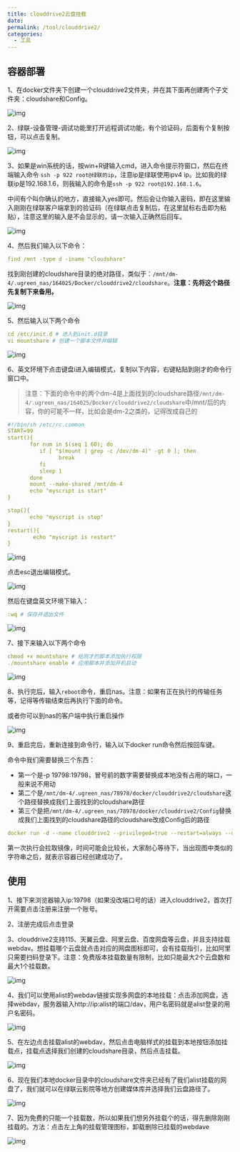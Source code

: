 ```yaml
---
title: clouddrive2云盘挂载
date:
permalink: /tool/clouddrive2/
categories:
  - 工具
---
```


## 容器部署

1、在docker文件夹下创建一个clouddrive2文件夹，并在其下面再创建两个子文件夹：cloudshare和Config。

![img](./img/0401.png)

2、绿联-设备管理-调试功能里打开远程调试功能，有个验证码，后面有个复制按钮，可以点击复制。

![img](./img/0402.png)

3、如果是win系统的话，按win+R键输入cmd，进入命令提示符窗口，然后在终端输入命令 `ssh -p 922 root@绿联的ip`，注意ip是绿联使用ipv4 ip。比如我的绿联ip是192.168.1.6，则我输入的命令是`ssh -p 922 root@192.168.1.6`。

中间有个叫你确认的地方，直接输入yes即可。然后会让你输入密码，即在这里输入刚刚在绿联客户端拿到的验证码（在绿联点击复制后，在这里鼠标右击即为粘贴），注意这里的输入是不会显示的，请一次输入正确然后回车。

![img](./img/0403.png)

4、然后我们输入以下命令：

```yaml
find /mnt -type d -iname "cloudshare"
```
找到刚创建的cloudshare目录的绝对路径，类似于：`/mnt/dm-4/.ugreen_nas/164025/Docker/clouddrive2/cloudshare`。**注意：先将这个路径先复制下来备用。**

![img](./img/0404.png)

5、然后输入以下两个命令

```yaml
cd /etc/init.d # 进入到init.d目录
vi mountshare # 创建一个脚本文件并编辑
```

![img](./img/0405.png)

6、英文环境下点击键盘i进入编辑模式，复制以下内容，右键粘贴到刚才的命令行窗口中。

>注意：下面的命令中的两个dm-4是上面找到的cloudshare路径`/mnt/dm-4/.ugreen_nas/164025/Docker/clouddrive2/cloudshare`中/mnt/后的内容，你的可能不一样，比如会是dm-2之类的，记得改成自己的

```yaml
#!/bin/sh /etc/rc.common
START=99
start(){
       for num in $(seq 1 60); do
          if [ "$(mount | grep -c /dev/dm-4)" -gt 0 ]; then
                break
          fi
          sleep 1
       done
       mount --make-shared /mnt/dm-4
       echo "myscript is start"
}

stop(){
       echo "myscript is stop"
}
restart(){
        echo "myscript is restart"
}
```

![img](./img/0406.png)

点击esc退出编辑模式。

![img](./img/0407.png)

然后在键盘英文环境下输入：

```yaml
:wq # 保存并退出文件
```

![img](./img/0408.png)

7、接下来输入以下两个命令

```yaml
chmod +x mountshare # 给刚才的脚本添加执行权限
./mountshare enable # 应用脚本并添加开机启动
```

![img](./img/0409.png)

8、执行完后，输入`reboot`命令，重启nas。注意：如果有正在执行的传输任务等，记得等传输结束后再执行下面的命令。

或者你可以到nas的客户端中执行重启操作

![img](./img/0410.png)

9、重启完后，重新连接到命令行，输入以下docker run命令然后按回车键。

命令中我们需要替换三个东西：

- 第一个是-p 19798:19798，冒号前的数字需要替换成本地没有占用的端口，一般来说不用动
- 第二个是`/mnt/dm-4/.ugreen_nas/78978/docker/clouddrive2/cloudshare`这个路径替换成我们上面找到的cloudshare路径
- 第三个是把`/mnt/dm-4/.ugreen_nas/78978/docker/clouddrive2/Config`替换成我们上面找到的cloudshare路径的cloudshare改成Config后的路径

```yaml
docker run -d --name clouddrive2 --privileged=true --restart=always --device /dev/fuse:/dev/fuse -v /mnt/dm-4/.ugreen_nas/78978/docker/clouddrive2/cloudshare/:/cloudshare:shared -v /mnt/dm-4/.ugreen_nas/78978/docker/clouddrive2/Config:/Config -p 19798:19798 -e TZ=Asia/Shanghai -e CLOUDDRIVE_HOME=/Config cloudnas/clouddrive2-unstable:latest

```

第一次执行会拉取镜像，时间可能会比较长，大家耐心等待下，当出现图中类似的字符串之后，就表示容器已经创建成功了。



## 使用

1、接下来浏览器输入ip:19798（如果没改端口号的话）进入clouddrive2，首次打开需要点击注册来注册一个账号。



2、注册完成后点击登录



3、clouddrive2支持115、天翼云盘、阿里云盘、百度网盘等云盘，并且支持挂载webdav。想挂载哪个云盘就点击对应的网盘图标即可，会有挂载指引，比如阿里只需要扫码登录下。注意：免费版本挂载数量有限制，比如只能最大2个云盘数和最大1个挂载数。

![img](./img/0414.png)

4、我们可以使用alist的webdav链接实现多网盘的本地挂载：点击添加网盘，选择webdav，服务器输入http://ip:alist的端口/dav，用户名密码就是alist登录的用户名密码。

![img](./img/0415.png)

5、在左边点击挂载alist的webdav，然后点击电脑样式的挂载到本地按钮添加挂载点，挂载点选择我们创建的cloudshare目录，然后点击挂载。

![img](./img/0416.png)

6、现在我们本地docker目录中的cloudshare文件夹已经有了我们alist挂载的网盘了，我们就可以在绿联云影院等地方创建媒体库并选择我们云盘路径了。

![img](./img/0417.png)

7、因为免费的只能一个挂载数，所以如果我们想另外挂载个的话，得先删除刚刚挂载的。方法：点击左上角的挂载管理图标，卸载删除已挂载的webdave

![img](./img/0418.png)




